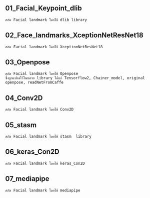 ##	01_Facial_Keypoint_dlib
	สกัด Facial landmark โดยใช้ dlib library
##	02_Face_landmarks_XceptionNetResNet18
	สกัด Facial landmark โดยใช้ XceptionNetResNet18
##	03_Openpose
	สกัด Facial landmark โดยใช้ Openpose
	ซึ่งถูกแปลงไว้ในหลาย library ได้แก่ Tensorflow2, Chainer_model, original openpose, readNetFromCaffe
##	04_Conv2D
	สกัด Facial landmark โดยใช้ Conv2D
##	05_stasm
	สกัด Facial landmark โดยใช้ stasm  library
##	06_keras_Con2D
	สกัด Facial landmark โดยใช้ keras_Con2D
##	07_mediapipe
	สกัด Facial landmark โดยใช้ mediapipe
